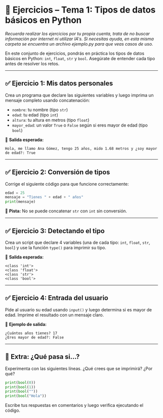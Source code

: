 # 🧪 Ejercicios – Tema 1: Tipos de datos básicos en Python

*Recuerda realizar los ejercicios por tu propia cuenta, trata de no buscar información por internet ni utilizar IA's. Si necesitas ayuda, en esta misma carpeta se encuentra un archivo ejemplo.py para que veas casos de uso.*

En este conjunto de ejercicios, pondrás en práctica los tipos de datos básicos en Python: `int`, `float`, `str` y `bool`. Asegúrate de entender cada tipo antes de resolver los retos.

---

## ✅ Ejercicio 1: Mis datos personales

Crea un programa que declare las siguientes variables y luego imprima un mensaje completo usando concatenación:

- `nombre`: tu nombre (tipo `str`)
- `edad`: tu edad (tipo `int`)
- `altura`: tu altura en metros (tipo `float`)
- `mayor_edad`: un valor `True` o `False` según si eres mayor de edad (tipo `bool`)

📌 **Salida esperada:**

```
Hola, me llamo Ana Gómez, tengo 25 años, mido 1.68 metros y ¿soy mayor de edad?: True
```

---

## ✅ Ejercicio 2: Conversión de tipos

Corrige el siguiente código para que funcione correctamente:

```python
edad = 25
mensaje = "Tienes " + edad + " años"
print(mensaje)
```

📌 **Pista:** No se puede concatenar `str` con `int` sin conversión.

---

## ✅ Ejercicio 3: Detectando el tipo

Crea un script que declare 4 variables (una de cada tipo: `int`, `float`, `str`, `bool`) y use la función `type()` para imprimir su tipo.

📌 **Salida esperada:**

```
<class 'int'>
<class 'float'>
<class 'str'>
<class 'bool'>
```

---

## ✅ Ejercicio 4: Entrada del usuario

Pide al usuario su edad usando `input()` y luego determina si es mayor de edad. Imprime el resultado con un mensaje claro.

📌 **Ejemplo de salida:**

```
¿Cuántos años tienes? 17
¿Eres mayor de edad?: False
```

---

## 🧠 Extra: ¿Qué pasa si…?

Experimenta con las siguientes líneas. ¿Qué crees que se imprimirá? ¿Por qué?

```python
print(bool(0))
print(bool(1))
print(bool(""))
print(bool("Hola"))
```

Escribe tus respuestas en comentarios y luego verifica ejecutando el código.